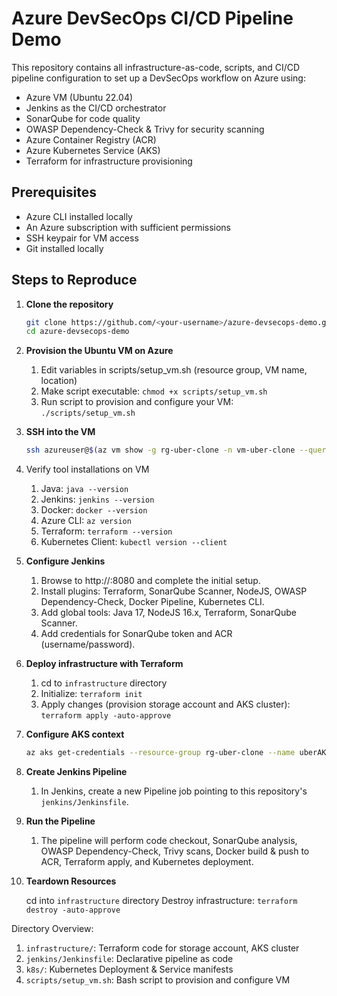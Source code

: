 # Azure DevSecOps CI/CD Pipeline Demo

This repository contains all infrastructure-as-code, scripts, and CI/CD pipeline configuration to set up a DevSecOps workflow on Azure using:

- Azure VM (Ubuntu 22.04)
- Jenkins as the CI/CD orchestrator
- SonarQube for code quality
- OWASP Dependency-Check & Trivy for security scanning
- Azure Container Registry (ACR)
- Azure Kubernetes Service (AKS)
- Terraform for infrastructure provisioning

## Prerequisites

- Azure CLI installed locally
- An Azure subscription with sufficient permissions
- SSH keypair for VM access
- Git installed locally

## Steps to Reproduce

1. **Clone the repository**
    ```bash
    git clone https://github.com/<your-username>/azure-devsecops-demo.git
    cd azure-devsecops-demo
    ```

2. **Provision the Ubuntu VM on Azure**

   1. Edit variables in scripts/setup_vm.sh (resource group, VM name, location)
   2. Make script executable: `chmod +x scripts/setup_vm.sh`
   3. Run script to provision and configure your VM: `./scripts/setup_vm.sh`

3. **SSH into the VM**

    ```bash
    ssh azureuser@$(az vm show -g rg-uber-clone -n vm-uber-clone --query publicIpAddress -o tsv)
    ```

4. Verify tool installations on VM

   1. Java: `java --version`
   2. Jenkins: `jenkins --version`
   3. Docker: `docker --version`
   4. Azure CLI: `az version` 
   5. Terraform: `terraform --version`
   6. Kubernetes Client: `kubectl version --client`

5. **Configure Jenkins**

    1. Browse to http://<VM-IP>:8080 and complete the initial setup.
    2. Install plugins: Terraform, SonarQube Scanner, NodeJS, OWASP Dependency-Check, Docker Pipeline, Kubernetes CLI.
    3. Add global tools: Java 17, NodeJS 16.x, Terraform, SonarQube Scanner.
    4. Add credentials for SonarQube token and ACR (username/password).

6. **Deploy infrastructure with Terraform**

   1. cd to `infrastructure` directory
   2. Initialize: `terraform init`
   3. Apply changes (provision storage account and AKS cluster): `terraform apply -auto-approve`

7. **Configure AKS context**

    ```bash
    az aks get-credentials --resource-group rg-uber-clone --name uberAKS
    ```

8. **Create Jenkins Pipeline**

   1. In Jenkins, create a new Pipeline job pointing to this repository's `jenkins/Jenkinsfile`.

9. **Run the Pipeline**

   1. The pipeline will perform code checkout, SonarQube analysis, OWASP Dependency-Check, Trivy scans, Docker build & push to ACR, Terraform apply, and Kubernetes deployment.

10. **Teardown Resources**

    cd into `infrastructure` directory
    Destroy infrastructure: `terraform destroy -auto-approve`

Directory Overview:

1. `infrastructure/`: Terraform code for storage account, AKS cluster
2. `jenkins/Jenkinsfile`: Declarative pipeline as code
3. `k8s/`: Kubernetes Deployment & Service manifests
4. `scripts/setup_vm.sh`: Bash script to provision and configure VM
